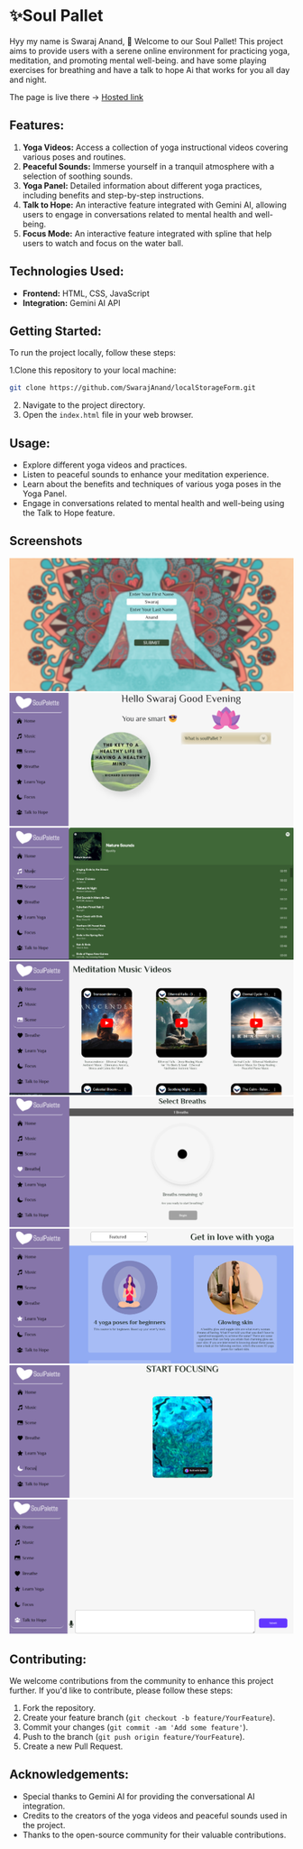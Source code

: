 
# ✨Soul Pallet

Hyy my name is Swaraj Anand, 👋 Welcome to our Soul Pallet! This project aims to provide users with a serene online environment for practicing yoga, meditation, and promoting mental well-being. and have some playing exercises for breathing and have a talk to hope Ai that works for you all day and night.

The page is live there -> [Hosted link](https://soulpallet.netlify.app/) 
    

## Features:

1. **Yoga Videos:** Access a collection of yoga instructional videos covering various poses and routines.
2. **Peaceful Sounds:** Immerse yourself in a tranquil atmosphere with a selection of soothing sounds.
3. **Yoga Panel:** Detailed information about different yoga practices, including benefits and step-by-step instructions.
4. **Talk to Hope:** An interactive feature integrated with Gemini AI, allowing users to engage in conversations related to mental health and well-being.
5. **Focus Mode:** An interactive feature integrated with spline that help users to watch and focus on the water ball.

## Technologies Used:

- **Frontend:** HTML, CSS, JavaScript
- **Integration:** Gemini AI API

## Getting Started:

To run the project locally, follow these steps:

1.Clone this repository to your local machine:
   ```bash
   git clone https://github.com/SwarajAnand/localStorageForm.git
   ```
2. Navigate to the project directory.
3. Open the `index.html` file in your web browser.

## Usage:

- Explore different yoga videos and practices.
- Listen to peaceful sounds to enhance your meditation experience.
- Learn about the benefits and techniques of various yoga poses in the Yoga Panel.
- Engage in conversations related to mental health and well-being using the Talk to Hope feature.

## Screenshots

![Demo](./ss/1.png)
![Demo](./ss/2.png)
![Demo](./ss/3.png)
![Demo](./ss/4.png)
![Demo](./ss/5.png)
![Demo](./ss/6.png)
![Demo](./ss/7.png)
![Demo](./ss/8.png)

## Contributing:

We welcome contributions from the community to enhance this project further. If you'd like to contribute, please follow these steps:

1. Fork the repository.
2. Create your feature branch (`git checkout -b feature/YourFeature`).
3. Commit your changes (`git commit -am 'Add some feature'`).
4. Push to the branch (`git push origin feature/YourFeature`).
5. Create a new Pull Request.

## Acknowledgements:

- Special thanks to Gemini AI for providing the conversational AI integration.
- Credits to the creators of the yoga videos and peaceful sounds used in the project.
- Thanks to the open-source community for their valuable contributions.

